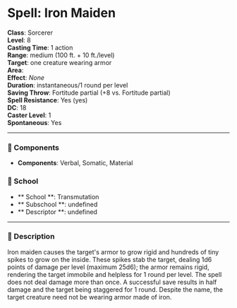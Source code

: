 
# Spell: Iron Maiden
**Class**: Sorcerer  
**Level**: 8  
**Casting Time**: 1 action  
**Range**: medium (100 ft. + 10 ft./level)  
**Target**: one creature wearing armor  
**Area**:   
**Effect**: _None_  
**Duration**: instantaneous/1 round per level  
**Saving Throw**: Fortitude partial (+8 vs. Fortitude partial)  
**Spell Resistance**: Yes (yes)  
**DC**: 18  
**Caster Level**: 1  
**Spontaneous**: Yes

---

### 🔮 Components
- **Components**: Verbal, Somatic, Material

### 🏫 School
- ** School **: Transmutation
- ** Subschool **: undefined
- ** Descriptor **: undefined
---

### 📜 Description
Iron maiden causes the target's armor to grow rigid and hundreds of tiny spikes to grow on the inside. These spikes stab the target, dealing 1d6 points of damage per level (maximum 25d6); the armor remains rigid, rendering the target immobile and helpless for 1 round per level. The spell does not deal damage more than once. A successful save results in half damage and the target being staggered for 1 round. Despite the name, the target creature need not be wearing armor made of iron.
